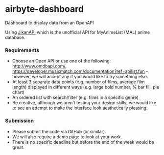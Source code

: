 # airbyte-dashboard
Dashboard to display data from an OpenAPI

Using [JikanAPI](https://jikan.moe/) which is the unofficial API for MyAnimeList (MAL) anime database.

### Requirements
- Choose an Open API or use one of the following: http://www.omdbapi.com/, https://developer.musixmatch.com/documentation?ref=apilist.fun - however, we will accept any if you would like to try something else.
- At least 3 separate data points (e.g. number of films, average film length) displayed in different ways (e.g. large bold number, % bar fill, pie chart)
- An ordered list with search/filter (e.g. films in a specific genre)
- Be creative, although we aren't testing your design skills, we would like to see an attempt to make the interface look aesthetically pleasing.

### Submission
- Please submit the code via GitHub (or similar).
- We will also require a demo page to look at your work.
- There is no specific deadline but before the end of the week would be great.
